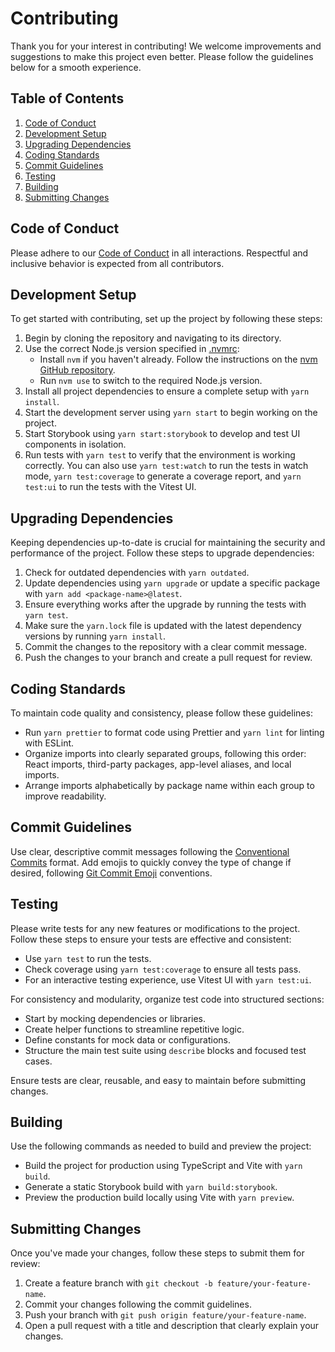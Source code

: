 # Contributing

Thank you for your interest in contributing! We welcome improvements and suggestions to make this project even better. Please follow the guidelines below for a smooth experience.

## Table of Contents

1. [Code of Conduct](#code-of-conduct)
2. [Development Setup](#development-setup)
3. [Upgrading Dependencies](#upgrading-dependencies)
4. [Coding Standards](#coding-standards)
5. [Commit Guidelines](#commit-guidelines)
6. [Testing](#testing)
7. [Building](#building)
8. [Submitting Changes](#submitting-changes)

## Code of Conduct

Please adhere to our [Code of Conduct](./CODE_OF_CONDUCT.md) in all interactions. Respectful and inclusive behavior is expected from all contributors.

## Development Setup

To get started with contributing, set up the project by following these steps:

1. Begin by cloning the repository and navigating to its directory.
2. Use the correct Node.js version specified in [.nvmrc](.nvmrc):
   - Install `nvm` if you haven't already. Follow the instructions on the [nvm GitHub repository](https://github.com/nvm-sh/nvm).
   - Run `nvm use` to switch to the required Node.js version.
3. Install all project dependencies to ensure a complete setup with `yarn install`.
4. Start the development server using `yarn start` to begin working on the project.
5. Start Storybook using `yarn start:storybook` to develop and test UI components in isolation.
6. Run tests with `yarn test` to verify that the environment is working correctly. You can also use `yarn test:watch` to run the tests in watch mode, `yarn test:coverage` to generate a coverage report, and `yarn test:ui` to run the tests with the Vitest UI.

## Upgrading Dependencies

Keeping dependencies up-to-date is crucial for maintaining the security and performance of the project. Follow these steps to upgrade dependencies:

1. Check for outdated dependencies with `yarn outdated`.
2. Update dependencies using `yarn upgrade` or update a specific package with `yarn add <package-name>@latest`.
3. Ensure everything works after the upgrade by running the tests with `yarn test`.
4. Make sure the `yarn.lock` file is updated with the latest dependency versions by running `yarn install`.
5. Commit the changes to the repository with a clear commit message.
6. Push the changes to your branch and create a pull request for review.

## Coding Standards

To maintain code quality and consistency, please follow these guidelines:

- Run `yarn prettier` to format code using Prettier and `yarn lint` for linting with ESLint.
- Organize imports into clearly separated groups, following this order: React imports, third-party packages, app-level aliases, and local imports.
- Arrange imports alphabetically by package name within each group to improve readability.

## Commit Guidelines

Use clear, descriptive commit messages following the [Conventional Commits](https://www.conventionalcommits.org/) format. Add emojis to quickly convey the type of change if desired, following [Git Commit Emoji](https://dev.andrewdyer.rocks/git-commit-emoji) conventions.

## Testing

Please write tests for any new features or modifications to the project. Follow these steps to ensure your tests are effective and consistent:

- Use `yarn test` to run the tests.
- Check coverage using `yarn test:coverage` to ensure all tests pass.
- For an interactive testing experience, use Vitest UI with `yarn test:ui`.

For consistency and modularity, organize test code into structured sections:

- Start by mocking dependencies or libraries.
- Create helper functions to streamline repetitive logic.
- Define constants for mock data or configurations.
- Structure the main test suite using `describe` blocks and focused test cases.

Ensure tests are clear, reusable, and easy to maintain before submitting changes.

## Building

Use the following commands as needed to build and preview the project:

- Build the project for production using TypeScript and Vite with `yarn build`.
- Generate a static Storybook build with `yarn build:storybook`.
- Preview the production build locally using Vite with `yarn preview`.

## Submitting Changes

Once you've made your changes, follow these steps to submit them for review:

1. Create a feature branch with `git checkout -b feature/your-feature-name`.
2. Commit your changes following the commit guidelines.
3. Push your branch with `git push origin feature/your-feature-name`.
4. Open a pull request with a title and description that clearly explain your changes.
